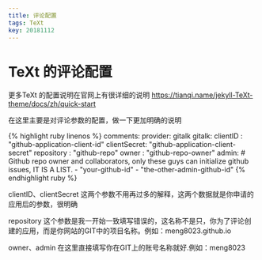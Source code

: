 ```yaml
---
title: 评论配置
tags: TeXt
key: 20181112
---
```


TeXt 的评论配置
===============

更多TeXt 的配置说明在官网上有很详细的说明
<https://tianqi.name/jekyll-TeXt-theme/docs/zh/quick-start>

在这里主要是对评论参数的配置，做一下更加明确的说明

{% highlight ruby linenos %}
comments:
  provider: gitalk
  gitalk:
    clientID    : "github-application-client-id"
    clientSecret: "github-application-client-secret"
    repository  : "github-repo"
    owner       : "github-repo-owner"
    admin: # Github repo owner and collaborators, only these guys can initialize github issues, IT IS A LIST.
      - "your-github-id"
      - "the-other-admin-github-id"
{% endhighlight ruby %}

clientID、clientSecret 这两个参数不用再过多的解释，这两个数据就是你申请的应用后的参数，很明确

repository 这个参数是我一开始一致填写错误的，这名称不是只，你为了评论创建的应用，而是你网站的GIT中的项目名称。例如：meng8023.github.io

owner、admin 在这里直接填写你在GIT上的账号名称就好.例如：meng8023
